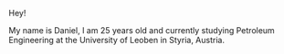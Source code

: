 Hey!

My name is Daniel, I am 25 years old and currently studying Petroleum Engineering at the University of Leoben in Styria, Austria.
